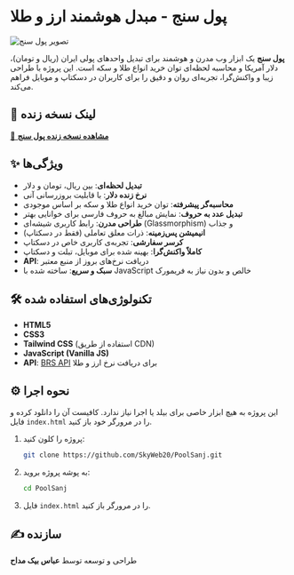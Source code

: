 # پول سنج - مبدل هوشمند ارز و طلا

![تصویر پول سنج](https://skyweb20.github.io/PoolSanj/static/ScreenShot.jpg)
<!-- 💡 نکته: لطفاً این تصویر را با یک اسکرین‌شات از پروژه خودتان جایگزین کنید -->

**پول سنج** یک ابزار وب مدرن و هوشمند برای تبدیل واحدهای پولی ایران (ریال و تومان)، دلار آمریکا و محاسبه لحظه‌ای توان خرید انواع طلا و سکه است. این پروژه با طراحی زیبا و واکنش‌گرا، تجربه‌ای روان و دقیق را برای کاربران در دسکتاپ و موبایل فراهم می‌کند.

## 🚀 لینک نسخه زنده

<a href="https://skyweb20.github.io/PoolSanj/" target="_blank">🔗 <strong>مشاهده نسخه زنده پول سنج</strong></a>
<!-- 💡 نکته: این لینک را پس از فعال کردن GitHub Pages بروزرسانی کنید. -->

## ✨ ویژگی‌ها

- **تبدیل لحظه‌ای**: بین ریال، تومان و دلار
- **نرخ زنده دلار**: با قابلیت بروزرسانی آنی
- **محاسبه‌گر پیشرفته**: توان خرید انواع طلا و سکه بر اساس موجودی
- **تبدیل عدد به حروف**: نمایش مبالغ به حروف فارسی برای خوانایی بهتر
- **طراحی مدرن**: رابط کاربری شیشه‌ای (Glassmorphism) و جذاب
- **انیمیشن پس‌زمینه**: ذرات معلق تعاملی (فقط در دسکتاپ)
- **کرسر سفارشی**: تجربه‌ی کاربری خاص در دسکتاپ
- **کاملاً واکنش‌گرا**: بهینه شده برای موبایل، تبلت و دسکتاپ
- **API**: دریافت نرخ‌های بروز از منبع معتبر
- **سبک و سریع**: ساخته شده با JavaScript خالص و بدون نیاز به فریمورک

## 🛠️ تکنولوژی‌های استفاده شده

- **HTML5**
- **CSS3**
- **Tailwind CSS** (استفاده از طریق CDN)
- **JavaScript (Vanilla JS)**
- **API**: [BRS API](https://brsapi.ir/) برای دریافت نرخ ارز و طلا

## ⚙️ نحوه اجرا

این پروژه به هیچ ابزار خاصی برای بیلد یا اجرا نیاز ندارد. کافیست آن را دانلود کرده و فایل `index.html` را در مرورگر خود باز کنید.

1.  پروژه را کلون کنید:
    ```bash
    git clone https://github.com/SkyWeb20/PoolSanj.git
    ```
2.  به پوشه پروژه بروید:
    ```bash
    cd PoolSanj
    ```
3.  فایل `index.html` را در مرورگر باز کنید.

## ✍️ سازنده

طراحی و توسعه توسط **عباس بیک مداح**
